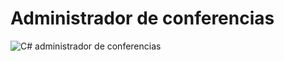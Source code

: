 # Administrador de conferencias

![C# administrador de conferencias](https://cdn.dribbble.com/userupload/5405550/file/original-47dbf72f092f055ed8909d295613e888.jpg?compress=1&resize=1024x357)
